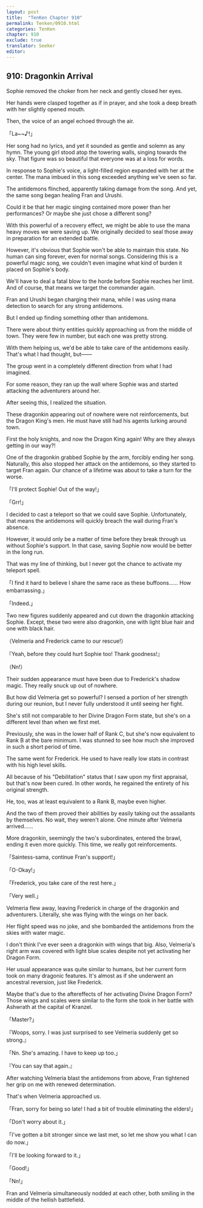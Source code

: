 ```yaml
---
layout: post
title:  "TenKen Chapter 910"
permalink: Tenken/0910.html
categories: TenKen
chapter: 910
exclude: true
translator: Seeker
editor: 
---
```

<h2>910: Dragonkin Arrival</h2>

 Sophie removed the choker from her neck and gently closed her eyes.

 Her hands were clasped together as if in prayer, and she took a deep breath with her slightly opened mouth.

 Then, the voice of an angel echoed through the air.

「La~~♪!」

 Her song had no lyrics, and yet it sounded as gentle and solemn as any hymn. The young girl stood atop the towering walls, singing towards the sky. That figure was so beautiful that everyone was at a loss for words.

 In response to Sophie's voice, a light-filled region expanded with her at the center. The mana imbued in this song exceeded anything we've seen so far.

 The antidemons flinched, apparently taking damage from the song. And yet, the same song began healing Fran and Urushi.

 Could it be that her magic singing contained more power than her performances? Or maybe she just chose a different song?

 With this powerful of a recovery effect, we might be able to use the mana heavy moves we were saving up. We originally decided to seal those away in preparation for an extended battle.

 However, it's obvious that Sophie won't be able to maintain this state. No human can sing forever, even for normal songs. Considering this is a powerful magic song, we couldn't even imagine what kind of burden it placed on Sophie's body.

 We'll have to deal a fatal blow to the horde before Sophie reaches her limit. And of course, that means we target the commander again.

 Fran and Urushi began charging their mana, while I was using mana detection to search for any strong antidemons.

 But I ended up finding something other than antidemons.

 There were about thirty entities quickly approaching us from the middle of town. They were few in number, but each one was pretty strong.

 With them helping us, we'd be able to take care of the antidemons easily. That's what I had thought, but――

 The group went in a completely different direction from what I had imagined.

 For some reason, they ran up the wall where Sophie was and started attacking the adventurers around her.

 After seeing this, I realized the situation.

 These dragonkin appearing out of nowhere were not reinforcements, but the Dragon King's men. He must have still had his agents lurking around town.

 First the holy knights, and now the Dragon King again! Why are they always getting in our way?!

 One of the dragonkin grabbed Sophie by the arm, forcibly ending her song. Naturally, this also stopped her attack on the antidemons, so they started to target Fran again. Our chance of a lifetime was about to take a turn for the worse.

「I'll protect Sophie! Out of the way!」

「Grr!」

 I decided to cast a teleport so that we could save Sophie. Unfortunately, that means the antidemons will quickly breach the wall during Fran's absence.

 However, it would only be a matter of time before they break through us without Sophie's support. In that case, saving Sophie now would be better in the long run.

 That was my line of thinking, but I never got the chance to activate my teleport spell.

「I find it hard to believe I share the same race as these buffoons…… How embarrassing.」

「Indeed.」

 Two new figures suddenly appeared and cut down the dragonkin attacking Sophie. Except, these two were also dragonkin, one with light blue hair and one with black hair.

（Velmeria and Frederick came to our rescue!）

『Yeah, before they could hurt Sophie too! Thank goodness!』

（Nn!）

 Their sudden appearance must have been due to Frederick's shadow magic. They really snuck up out of nowhere.

 But how did Velmeria get so powerful? I sensed a portion of her strength during our reunion, but I never fully understood it until seeing her fight.

 She's still not comparable to her Divine Dragon Form state, but she's on a different level than when we first met. 

 Previously, she was in the lower half of Rank C, but she's now equivalent to Rank B at the bare minimum. I was stunned to see how much she improved in such a short period of time.

 The same went for Frederick. He used to have really low stats in contrast with his high level skills.

 All because of his "Debilitation" status that I saw upon my first appraisal, but that's now been cured. In other words, he regained the entirety of his original strength.

 He, too, was at least equivalent to a Rank B, maybe even higher.

 And the two of them proved their abilities by easily taking out the assailants by themselves. No wait, they weren't alone. One minute after Velmeria arrived……

 More dragonkin, seemingly the two's subordinates, entered the brawl, ending it even more quickly. This time, we really got reinforcements.

「Saintess-sama, continue Fran's support!」

「O-Okay!」

「Frederick, you take care of the rest here.」

「Very well.」

 Velmeria flew away, leaving Frederick in charge of the dragonkin and adventurers. Literally, she was flying with the wings on her back.

 Her flight speed was no joke, and she bombarded the antidemons from the skies with water magic.

 I don't think I've ever seen a dragonkin with wings that big. Also, Velmeria's right arm was covered with light blue scales despite not yet activating her Dragon Form.

 Her usual appearance was quite similar to humans, but her current form took on many dragonic features. It's almost as if she underwent an ancestral reversion, just like Frederick.

 Maybe that's due to the aftereffects of her activating Divine Dragon Form? Those wings and scales were similar to the form she took in her battle with Ashwrath at the capital of Kranzel.

「Master?」

『Woops, sorry. I was just surprised to see Velmeria suddenly get so strong.』

「Nn. She's amazing. I have to keep up too.」

『You can say that again.』

 After watching Velmeria blast the antidemons from above, Fran tightened her grip on me with renewed determination.

 That's when Velmeria approached us.

「Fran, sorry for being so late! I had a bit of trouble eliminating the elders!」

「Don't worry about it.」

「I've gotten a bit stronger since we last met, so let me show you what I can do now.」

「I'll be looking forward to it.」

「Good!」

「Nn!」

 Fran and Velmeria simultaneously nodded at each other, both smiling in the middle of the hellish battlefield.



